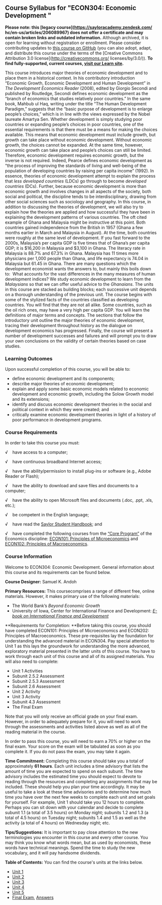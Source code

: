 Course Syllabus for "ECON304: Economic Development "
----------------------------------------------------

**Please note: this [legacy course](https://sayloracademy.zendesk.com/
hc/en-us/articles/206089967) does not offer a certificate and may contain 
broken links and outdated information.** Although archived, it is open 
for learning without registration or enrollment. Please consider contributing 
updates to [this course on GitHub](https://github.com/saylordotorg/course_econ304) 
(you can also adopt, adapt, and distribute this course under the terms of 
the [Creative Commons Attribution 3.0 license](http://creativecommons.org/
licenses/by/3.0/)). **To find fully-supported, current courses, [visit our 
Learn site](https://learn.saylor.org).**

This course introduces major theories of economic development and to
place them in a historical context. In his contributory introduction
“Economic Growth, Economic Development and Human Development” in *The
Development Economics Reader* (2008), edited by Giorgio Secondi and
published by Routledge, Secondi defines economic development as the
“branch of economics that studies relatively poor countries.” In the
same book, Mahbub ul Haq, writing under the title “The Human Development
Paradigm,” suggests that the “basic purpose of development is to enlarge
people’s choices,” which is in line with the views expressed by the
Nobel laureate Amartya Sen. Whether development is simply studying poor
countries or expanding people’s choices in poor countries, one of the
essential requirements is that there must be a means for making the
choices available. This means that economic development must include
growth, but growth can take place without economic development. Without
economic growth, the choices cannot be expanded. At the same time,
however, economic growth can take place and people’s choices can still
be limited. Therefore, economic development requires economic growth,
but the inverse is not required. Indeed, Pearce defines economic
development as “the process of improving the standards of living and
well-being of the population of developing countries by raising per
capita income” (1992). In essence, theories of economic development
attempt to explain the process that *less developed countries* (LDCs) go
through to become *developed countries* (DCs). Further, because economic
development is more than economic growth and involves changes in all
aspects of the society, both social and political, the discipline tends
to be interdisciplinary, drawing from other social sciences such as
sociology and geography. In this course, in addition to discussing the
theories of development, we will also try to explain how the theories
are applied and how successful they have been in explaining the
development patterns of various countries. The oft cited example of
Ghana and Malaysia might be instructive at this point. Both countries
gained independence from the British in 1957 (Ghana a few months earlier
in March and Malaysia in August). At the time, both countries were
roughly at the same level of development. If you fast forward to the
2000s, Malaysia’s per capita GDP is five times that of Ghana’s per
capita GDP; it is $16,200 in Malaysia and $3,100 in Ghana. The literacy
rate in Malaysia is 88.7% and 67.3% in Ghana. Malaysia has 11 times more
physicians per 1,000 people than Ghana, and life expectancy is 74.04 in
Malaysia but 61.45 in Ghana. There are many questions which the
development economist wants the answers to, but mainly this boils down
to:  What accounts for the vast differences in the many measures of
human development indices? We study economic development to learn from
the *Malaysians* so that we can offer useful advice to the *Ghanaians*.
The units in this course are stacked as building blocks; each successive
unit depends on a thorough understanding of the previous unit. The
course begins with some of the stylized facts of the countries
classified as developing countries. You will find that they are not all
alike. Some countries, such as the oil rich ones, may have a very high
per capita GDP. You will learn the definitions of major terms and
concepts. The sections that follow the introductory unit outline the
major theories of economic development, tracing their development
throughout history as the dialogue on development economics has
progressed. Finally, the course will present a number of development
successes and failures and will prompt you to draw your own conclusions
on the validity of certain theories based on case studies.

### Learning Outcomes

Upon successful completion of this course, you will be able to:

-   define economic development and its components;
-   describe major theories of economic development;
-   explain and apply some basic economic models related to economic
    development and economic growth, including the Solow Growth model
    and its extensions;
-   identify and discuss economic development theories in the social and
    political context in which they were created; and
-   critically examine economic development theories in light of a
    history of poor performance in development programs.

### Course Requirements

In order to take this course you must:  
  
 √    have access to a computer;  
  
 √    have continuous broadband Internet access;  
  
 √    have the ability/permission to install plug-ins or software (e.g.,
Adobe Reader or Flash);  
  
 √    have the ability to download and save files and documents to a
computer;  
  
 √    have the ability to open Microsoft files and documents (.doc,
.ppt, .xls, etc.);  
  
 √    be competent in the English language;  
  
 √    have read the [Saylor Student
Handbook](http://www.saylor.org/site/wp-content/uploads/2012/05/Saylor-StudentHandbook.pdf);
and  
  
 √    have completed the following courses from the [“Core
Program”](http://www.saylor.org/majors/economics/) of the Economics
discipline: [ECON101: Principles of
Microeconomics](http://www.saylor.org/courses/econ101/) and [ECON102:
Principles of Macroeconomics](http://www.saylor.org/courses/econ102/).

### Course Information

Welcome to ECON304: Economic Development. General information about this
course and its requirements can be found below.  
  
 **Course Designer:** Samuel K. Andoh  
  
 **Primary Resources:** This coursecomprises a range of different free,
online materials. However, it makes primary use of the following
materials:  

-   The World Bank’s *Beyond Economic Growth*
-   University of Iowa, Center for International Finance and
    Development: *[E-book on International Finance and
    Development](http://blogs.law.uiowa.edu/ebook/uicifd-ebook)*

**Requirements for Completion: **Before taking this course, you should
have completed ECON101: Principles of Microeconomics and ECON202:
Principles of Macroeconomics. These pre-requisites lay the foundation
for understanding the advanced material in ECON304. Pay special
attention to Unit 1 as this lays the groundwork for understanding the
more advanced, exploratory material presented in the latter units of
this course. You have to work through each unit of this course and all
of its assigned materials. You will also need to complete:  

-   Unit 1 Activities
-   Subunit 2.5.2 Assessment
-   Subunit 2.5.3 Assessment
-   Subunit 2.6 Assessment
-   Unit 2 Activity
-   Unit 3 Activity
-   Subunit 4.3 Assessment
-   The Final Exam

Note that you will only receive an official grade on your final exam.
However, in order to adequately prepare for it, you will need to work
through the assessments and activities listed above as well as all of
the reading material in the course.  
  
 In order to pass this course, you will need to earn a 70% or higher on
the final exam. Your score on the exam will be tabulated as soon as you
complete it. If you do not pass the exam, you may take it again.  
  
 **Time Commitment:** Completing this course should take you a total of
approximately **61 hours**. Each unit includes a time advisory that
lists the amount of time you are expected to spend on each subunit. The
time advisory includes the estimated time you should expect to devote to
reading through the resources and completing any assignments that may be
included. These should help you plan your time accordingly. It may be
useful to take a look at these time advisories and to determine how much
time you have over the next few weeks to complete each unit and set
goals for yourself. For example, Unit 1 should take you 12 hours to
complete. Perhaps you can sit down with your calendar and decide to
complete subunit 1.1 (a total of 3.5 hours) on Monday night; subunits
1.2 and 1.3 (a total of 4.5 hours) on Tuesday night; subunits 1.4 and
1.5 as well as the activity (a total of 4 hours) on Wednesday night;
etc.  
  
 **Tips/Suggestions:** It is important to pay close attention to the new
terminologies you encounter in this course and every other course. You
may think you know what words mean, but as used by economists, these
words have technical meanings. Spend the time to study the new
vocabulary, and it will pay handsome dividends.  
  
**Table of Contents:** You can find the course's units at the links below.

- [Unit 1](https://legacy.saylor.org/econ304/Unit01/)
- [Unit 2](https://legacy.saylor.org/econ304/Unit02/)
- [Unit 3](https://legacy.saylor.org/econ304/Unit03/)
- [Unit 4](https://legacy.saylor.org/econ304/Unit04/)
- [Unit 5](https://legacy.saylor.org/econ304/Unit05/)
- [Final Exam](http://saylordotorg.github.io/LegacyExams/ECON/ECON304/ECON304-FinalExam.html), [Answers](http://saylordotorg.github.io/LegacyExams/ECON/ECON304/ECON304-FinalExam-Answers.html)
